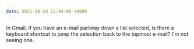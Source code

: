 ```yaml
---
date: 2021-10-29 12:44:00 +0900
---
```


In Gmail, if you have an e-mail partway down a list selected, is there a keyboard shortcut to jump the selection back to the topmost e-mail? I'm not seeing one.
